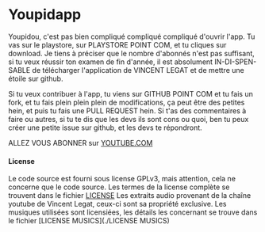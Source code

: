 # Youpidapp
Youpidou, c'est pas bien compliqué compliqué compliqué d'ouvrir l'app. Tu vas sur le playstore, sur PLAYSTORE POINT COM, et tu cliques sur download.
Je tiens à préciser que le nombre d'abonnés n'est pas suffisant, si tu veux réussir ton examen de fin d'année, il est absolument IN-DI-SPEN-SABLE de télécharger
l'application de VINCENT LEGAT et de mettre une étoile sur github.

Si tu veux contribuer à l'app, tu viens sur GITHUB POINT COM et tu fais un fork, et tu fais plein plein plein de modifications, 
ça peut être des petites hein, et puis tu fais une PULL REQUEST hein.
Si t'as des commentaires à faire ou autres, si tu te dis que les devs ils sont cons ou quoi, ben tu peux créer une petite issue sur github, 
et les devs te répondront.

ALLEZ VOUS ABONNER sur [YOUTUBE.COM](https://www.youtube.com/channel/UC-QAurzK1czAlnMFOqkfxfw) 

#### License
Le code source est fourni sous license GPLv3, mais attention, cela ne concerne que le code source. Les termes de la license complète se trouvent dans le fichier [LICENSE](./LICENSE)
Les extraits audio provenant de la chaîne youtube de Vincent Legat, ceux-ci sont sa propriété exclusive.
Les musiques utilisées sont licensiées, les détails les concernant se trouve dans le fichier [LICENSE MUSICS](./LICENSE MUSICS)
